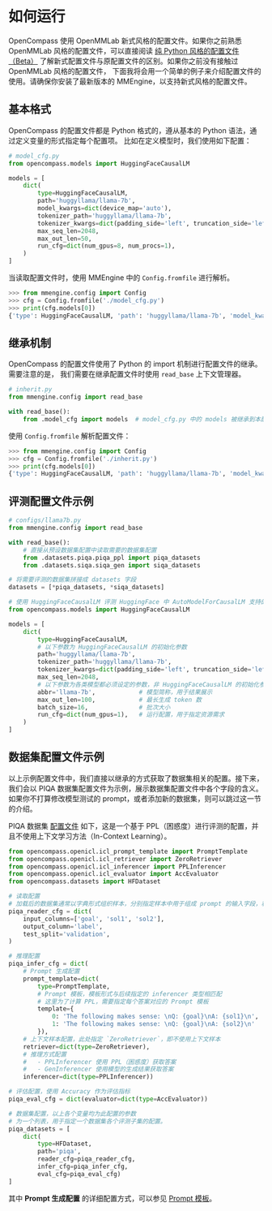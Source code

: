 # 如何运行

OpenCompass 使用 OpenMMLab 新式风格的配置文件。如果你之前熟悉 OpenMMLab 风格的配置文件，可以直接阅读
[纯 Python 风格的配置文件（Beta）](https://mmengine.readthedocs.io/zh_CN/latest/advanced_tutorials/config.html#python-beta)
了解新式配置文件与原配置文件的区别。如果你之前没有接触过 OpenMMLab 风格的配置文件，
下面我将会用一个简单的例子来介绍配置文件的使用。请确保你安装了最新版本的 MMEngine，以支持新式风格的配置文件。

## 基本格式

OpenCompass 的配置文件都是 Python 格式的，遵从基本的 Python 语法，通过定义变量的形式指定每个配置项。
比如在定义模型时，我们使用如下配置：

```python
# model_cfg.py
from opencompass.models import HuggingFaceCausalLM

models = [
    dict(
        type=HuggingFaceCausalLM,
        path='huggyllama/llama-7b',
        model_kwargs=dict(device_map='auto'),
        tokenizer_path='huggyllama/llama-7b',
        tokenizer_kwargs=dict(padding_side='left', truncation_side='left'),
        max_seq_len=2048,
        max_out_len=50,
        run_cfg=dict(num_gpus=8, num_procs=1),
    )
]
```

当读取配置文件时，使用 MMEngine 中的 `Config.fromfile` 进行解析。

```python
>>> from mmengine.config import Config
>>> cfg = Config.fromfile('./model_cfg.py')
>>> print(cfg.models[0])
{'type': HuggingFaceCausalLM, 'path': 'huggyllama/llama-7b', 'model_kwargs': {'device_map': 'auto'}, ...}
```

## 继承机制

OpenCompass 的配置文件使用了 Python 的 import 机制进行配置文件的继承。需要注意的是，
我们需要在继承配置文件时使用 `read_base` 上下文管理器。

```python
# inherit.py
from mmengine.config import read_base

with read_base():
    from .model_cfg import models  # model_cfg.py 中的 models 被继承到本配置文件
```

使用 `Config.fromfile` 解析配置文件：

```python
>>> from mmengine.config import Config
>>> cfg = Config.fromfile('./inherit.py')
>>> print(cfg.models[0])
{'type': HuggingFaceCausalLM, 'path': 'huggyllama/llama-7b', 'model_kwargs': {'device_map': 'auto'}, ...}
```

## 评测配置文件示例

```python
# configs/llama7b.py
from mmengine.config import read_base

with read_base():
    # 直接从预设数据集配置中读取需要的数据集配置
    from .datasets.piqa.piqa_ppl import piqa_datasets
    from .datasets.siqa.siqa_gen import siqa_datasets

# 将需要评测的数据集拼接成 datasets 字段
datasets = [*piqa_datasets, *siqa_datasets]

# 使用 HuggingFaceCausalLM 评测 HuggingFace 中 AutoModelForCausalLM 支持的模型
from opencompass.models import HuggingFaceCausalLM

models = [
    dict(
        type=HuggingFaceCausalLM,
        # 以下参数为 HuggingFaceCausalLM 的初始化参数
        path='huggyllama/llama-7b',
        tokenizer_path='huggyllama/llama-7b',
        tokenizer_kwargs=dict(padding_side='left', truncation_side='left'),
        max_seq_len=2048,
        # 以下参数为各类模型都必须设定的参数，非 HuggingFaceCausalLM 的初始化参数
        abbr='llama-7b',            # 模型简称，用于结果展示
        max_out_len=100,            # 最长生成 token 数
        batch_size=16,              # 批次大小
        run_cfg=dict(num_gpus=1),   # 运行配置，用于指定资源需求
    )
]
```

## 数据集配置文件示例

以上示例配置文件中，我们直接以继承的方式获取了数据集相关的配置。接下来，
我们会以 PIQA 数据集配置文件为示例，展示数据集配置文件中各个字段的含义。
如果你不打算修改模型测试的 prompt，或者添加新的数据集，则可以跳过这一节的介绍。

PIQA 数据集 [配置文件](https://github.com/InternLM/opencompass/blob/main/configs/datasets/piqa/piqa_ppl_1cf9f0.py)
如下，这是一个基于 PPL（困惑度）进行评测的配置，并且不使用上下文学习方法（In-Context Learning）。

```python
from opencompass.openicl.icl_prompt_template import PromptTemplate
from opencompass.openicl.icl_retriever import ZeroRetriever
from opencompass.openicl.icl_inferencer import PPLInferencer
from opencompass.openicl.icl_evaluator import AccEvaluator
from opencompass.datasets import HFDataset

# 读取配置
# 加载后的数据集通常以字典形式组织样本，分别指定样本中用于组成 prompt 的输入字段，和作为答案的输出字段
piqa_reader_cfg = dict(
    input_columns=['goal', 'sol1', 'sol2'],
    output_column='label',
    test_split='validation',
)

# 推理配置
piqa_infer_cfg = dict(
    # Prompt 生成配置
    prompt_template=dict(
        type=PromptTemplate,
        # Prompt 模板，模板形式与后续指定的 inferencer 类型相匹配
        # 这里为了计算 PPL，需要指定每个答案对应的 Prompt 模板
        template={
            0: 'The following makes sense: \nQ: {goal}\nA: {sol1}\n',
            1: 'The following makes sense: \nQ: {goal}\nA: {sol2}\n'
        }),
    # 上下文样本配置，此处指定 `ZeroRetriever`，即不使用上下文样本
    retriever=dict(type=ZeroRetriever),
    # 推理方式配置
    #   - PPLInferencer 使用 PPL（困惑度）获取答案
    #   - GenInferencer 使用模型的生成结果获取答案
    inferencer=dict(type=PPLInferencer))

# 评估配置，使用 Accuracy 作为评估指标
piqa_eval_cfg = dict(evaluator=dict(type=AccEvaluator))

# 数据集配置，以上各个变量均为此配置的参数
# 为一个列表，用于指定一个数据集各个评测子集的配置。
piqa_datasets = [
    dict(
        type=HFDataset,
        path='piqa',
        reader_cfg=piqa_reader_cfg,
        infer_cfg=piqa_infer_cfg,
        eval_cfg=piqa_eval_cfg)
]
```

其中 **Prompt 生成配置** 的详细配置方式，可以参见 [Prompt 模板](../prompt/prompt_template.md)。
